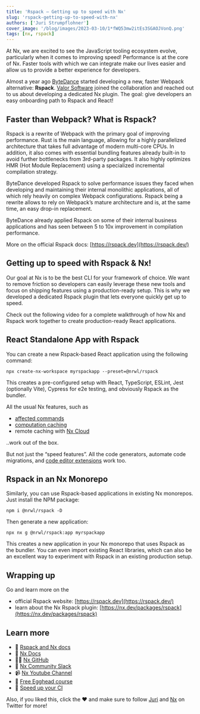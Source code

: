```yaml
---
title: 'Rspack — Getting up to speed with Nx'
slug: 'rspack-getting-up-to-speed-with-nx'
authors: ['Juri Strumpflohner']
cover_image: '/blog/images/2023-03-10/1*fWQ53mw2itEs3SGAOJVonQ.png'
tags: [nx, rspack]
---
```


At Nx, we are excited to see the JavaScript tooling ecosystem evolve, particularly when it comes to improving speed! Performance is at the core of Nx. Faster tools with which we can integrate make our lives easier and allow us to provide a better experience for developers.

Almost a year ago [ByteDance](https://www.bytedance.com/) started developing a new, faster Webpack alternative: **Rspack**. [Valor Software](https://valor-software.com/) joined the collaboration and reached out to us about developing a dedicated Nx plugin. The goal: give developers an easy onboarding path to Rspack and React!

## Faster than Webpack? What is Rspack?

Rspack is a rewrite of Webpack with the primary goal of improving performance. Rust is the main language, allowing for a highly parallelized architecture that takes full advantage of modern multi-core CPUs. In addition, it also comes with essential bundling features already built-in to avoid further bottlenecks from 3rd-party packages. It also highly optimizes HMR (Hot Module Replacement) using a specialized incremental compilation strategy.

ByteDance developed Rspack to solve performance issues they faced when developing and maintaining their internal monolithic applications, all of which rely heavily on complex Webpack configurations. Rspack being a rewrite allows to rely on Webpack’s mature architecture and is, at the same time, an easy drop-in replacement.

ByteDance already applied Rspack on some of their internal business applications and has seen between 5 to 10x improvement in compilation performance.

More on the official Rspack docs: [https://rspack.dev](https://rspack.dev/)

## Getting up to speed with Rspack & Nx!

Our goal at Nx is to be the best CLI for your framework of choice. We want to remove friction so developers can easily leverage these new tools and focus on shipping features using a production-ready setup. This is why we developed a dedicated Rspack plugin that lets everyone quickly get up to speed.

Check out the following video for a complete walkthrough of how Nx and Rspack work together to create production-ready React applications.

## React Standalone App with Rspack

You can create a new Rspack-based React application using the following command:

```shell
npx create-nx-workspace myrspackapp --preset=@nrwl/rspack
```

This creates a pre-configured setup with React, TypeScript, ESLint, Jest (optionally Vite), Cypress for e2e testing, and obviously Rspack as the bundler.

All the usual Nx features, such as

- [affected commands](https://nx.dev/concepts/affected)
- [computation caching](https://nx.dev/core-features/cache-task-results)
- remote caching with [Nx Cloud](https://nx.dev/nx-cloud/)

..work out of the box.

But not just the “speed features”. All the code generators, automate code migrations, and [code editor extensions](https://nx.dev/core-features/integrate-with-editors) work too.

## Rspack in an Nx Monorepo

Similarly, you can use Rspack-based applications in existing Nx monorepos. Just install the NPM package:

```
npm i @nrwl/rspack -D
```

Then generate a new application:

```shell
npx nx g @nrwl/rspack:app myrspackapp
```

This creates a new application in your Nx monorepo that uses Rspack as the bundler. You can even import existing React libraries, which can also be an excellent way to experiment with Rspack in an existing production setup.

## Wrapping up

Go and learn more on the

- official Rspack website: [https://rspack.dev](https://rspack.dev/)
- learn about the Nx Rspack plugin: [https://nx.dev/packages/rspack](https://nx.dev/packages/rspack)

## Learn more

- 🦀 [Rspack and Nx docs](https://nx.dev/packages/rspack)
- 🧠 [Nx Docs](https://nx.dev/)
- 👩‍💻 [Nx GitHub](https://github.com/nrwl/nx)
- 💬 [Nx Community Slack](https://go.nx.dev/community)
- 📹 [Nx Youtube Channel](https://www.youtube.com/@nxdevtools)
- 🥚 [Free Egghead course](https://egghead.io/courses/scale-react-development-with-nx-4038)
- 🚀 [Speed up your CI](https://nx.dev/nx-cloud/)

Also, if you liked this, click the ❤️ and make sure to follow [Juri](https://twitter.com/juristr) and [Nx](https://twitter.com/nxdevtools) on Twitter for more!
